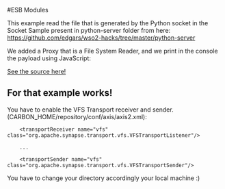 #ESB Modules

This example read the file that is generated by the Python socket in the Socket Sample present in python-server folder from here: https://github.com/edgars/wso2-hacks/tree/master/python-server

We added a Proxy that is a File System Reader, and we print in the console the payload using JavaScript:

[See the source here!](src/main/synapse-config/proxy-services/TransactionsFileListenerProxy.xml)

## For that example works!

You have to enable the VFS Transport receiver and sender. (CARBON_HOME/repository/conf/axis/axis2.xml):
```
    <transportReceiver name="vfs" class="org.apache.synapse.transport.vfs.VFSTransportListener"/>
    
    ...
    
    <transportSender name="vfs" class="org.apache.synapse.transport.vfs.VFSTransportSender"/>
```

You have to change your directory accordingly your local machine :)